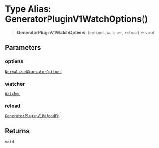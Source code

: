 # Type Alias: GeneratorPluginV1WatchOptions()

> **GeneratorPluginV1WatchOptions**: (`options`, `watcher`, `reload`) => `void`

## Parameters

### options

[`NormalizedGeneratorOptions`](../interfaces/NormalizedGeneratorOptions.md)

### watcher

[`Watcher`](../classes/Watcher.md)

### reload

[`GeneratorPluginV1ReloadFn`](GeneratorPluginV1ReloadFn.md)

## Returns

`void`
